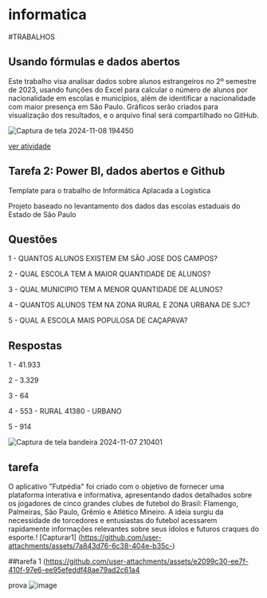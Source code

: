 # informatica

#TRABALHOS

## Usando fórmulas e dados abertos

Este trabalho visa analisar dados sobre alunos estrangeiros no 2º semestre de 2023, usando funções do Excel para calcular o número de alunos por nacionalidade em escolas e municípios, além de identificar a nacionalidade com maior presença em São Paulo. Gráficos serão criados para visualização dos resultados, e o arquivo final será compartilhado no GitHub.

![Captura de tela 2024-11-08 194450](https://github.com/user-attachments/assets/8c712f62-41da-4cc3-9961-168c664a0160)

[ver atividade](https://github.com/user-attachments/files/17684819/trabalho.1.xlsx)


## Tarefa 2: Power BI, dados abertos e Github

Template para o trabalho de Informática Aplacada a Logistica 

Projeto baseado no levantamento dos dados das escolas estaduais do Estado de São Paulo

## Questões  
1 - QUANTOS ALUNOS EXISTEM EM SÃO JOSE DOS CAMPOS?

2 - QUAL ESCOLA TEM A MAIOR QUANTIDADE DE ALUNOS?

3 - QUAL MUNICIPIO TEM A MENOR QUANTIDADE DE ALUNOS?

4 - QUANTOS ALUNOS TEM NA ZONA RURAL E ZONA URBANA DE SJC?

5 - QUAL A ESCOLA MAIS POPULOSA DE CAÇAPAVA?

## Respostas
1 - 41.933

2 - 3.329

3 - 64

4 - 553 - RURAL
 41380 - URBANO
    
5 - 914     



 ![Captura de tela bandeira 2024-11-07 210401](https://github.com/user-attachments/assets/d22f1786-4349-4112-95de-5a087e529023)

## tarefa     
O aplicativo "Futpédia" foi criado com o objetivo de fornecer uma plataforma interativa e informativa, apresentando dados detalhados sobre os jogadores de cinco grandes clubes de futebol do Brasil: Flamengo, Palmeiras, São Paulo, Grêmio e Atlético Mineiro. A ideia surgiu da necessidade de torcedores e entusiastas do futebol acessarem rapidamente informações relevantes sobre seus ídolos e futuros craques do esporte.!
[Capturar1]
(https://github.com/user-attachments/assets/7a843d76-6c38-404e-b35c-)


##tarefa 1 (https://github.com/user-attachments/assets/e2099c30-ee7f-410f-97e6-ee95efeddf48ae79ad2c61a4

prova  ![image](https://github.com/user-attachments/assets/91cc2988-2586-4182-a858-59062b1020fb)



 

